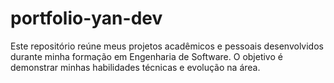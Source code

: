 # portfolio-yan-dev
Este repositório reúne meus projetos acadêmicos e pessoais desenvolvidos durante minha formação em Engenharia de Software. O objetivo é demonstrar minhas habilidades técnicas e evolução na área.
